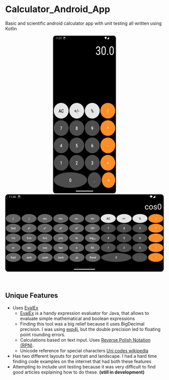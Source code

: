 # Calculator_Android_App
Basic and scientific android calculator app with unit testing all written using Kotlin
<br>



<p align="center">
  <img src="./images/Screenshot_20240706_233721.png" height="500" width="200" title="Simple Calculator Portrait Layout">
  <img src="./images/Screenshot_20240706_233809.png" width="600" alt="Scientific Calculator Landscape Layout">
</p>
<br>

## Unique Features
* Uses [EvalEx](https://github.com/uklimaschewski/EvalEx)
  * [EvalEx](https://github.com/uklimaschewski/EvalEx) is a handy expression evaluator for Java, that allows to evaluate simple mathematical and boolean expressions
  * Finding this tool was a big relief because it uses BigDecimal precision.  I was using [exp4j](https://github.com/fasseg/exp4j), but the double precision led to floating point rounding errors.
  * Calculations based on text input.  Uses [Reverse Polish Notation (RPN)](https://en.wikipedia.org/wiki/Reverse_Polish_notation).
  * Unicode reference for special characters [Uni codes wikipedia](https://en.wikipedia.org/wiki/List_of_Unicode_characters)
* Has two different layouts for portrait and landscape.  I had a hard time finding code examples on the internet that had both these features
* Attempting to include unit testing because it was very difficult to find good articles explaining how to do these.  **(still in development)**
  <br>
